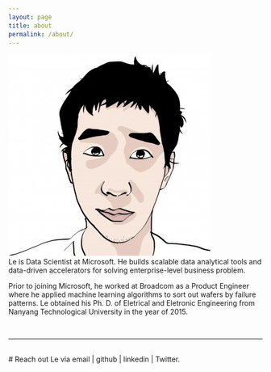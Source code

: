 ```yaml
---
layout: page
title: about
permalink: /about/
---
```


<img class="col one right" src="/img/prof_pic_le.jpg">

<br/>
Le is Data Scientist at Microsoft. He builds scalable data analytical
tools and data-driven accelerators for solving enterprise-level business
problem. 

Prior to joining Microsoft, he worked at Broadcom as a Product
Engineer where he applied machine learning algorithms to sort out wafers
by failure patterns. Le obtained his Ph. D. of Eletrical and Eletronic Engineering from Nanyang Technological
University in the year of 2015. 

<br/>
<hr/>
<br/>
<span class="contacticon center">
	<a href="mailto:yueguoguo1024@gmail.com"><i class="fa fa-envelope-square"></i></a>
	<a href="https://github.com/yueguoguo" target="_blank"><i class="fa fa-github-square"></i></a>
	<a href="https://www.linkedin.com/in/le-zhang-99416641/" target="_blank"><i class="fa fa-linkedin-square"></i></a>
	<a href="https://twitter.com/Le_Zhang_1024" target="_blank"><i class="fa fa-twitter-square"></i></a>
</span>

<div class="col three caption">
# Reach out Le via email | github | linkedin | Twitter.
</div>

